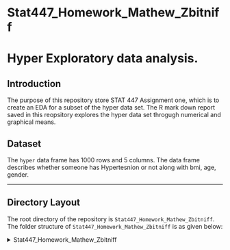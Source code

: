 # Stat447_Homework_Mathew_Zbitniff



# Hyper Exploratory data analysis. 

## Introduction
The purpose of this repository store STAT 447 Assignment one, which is to create an EDA for a subset of the hyper data set. The R mark down report saved in this reopsitory explores the hyper data set throgugh numerical and graphical means. 

## Dataset
The `hyper` data frame has 1000 rows and 5 columns. The data frame describes whether someone has Hypertesnion or not along with bmi, age, gender.

---
## Directory Layout

The root directory of the repository is `Stat447_Homework_Mathew_Zbitniff`. The folder structure of `Stat447_Homework_Mathew_Zbitniff` is as given below:

<details><summary>Stat447_Homework_Mathew_Zbitniff</summary>
	
	lboxcox/
	├── data
	│   └── hypder.csv
	├──  RMD_files
        │   └──Homework_1.Rmd
	└── Reports
            └──Homework_1.pdf
	 
</details>

